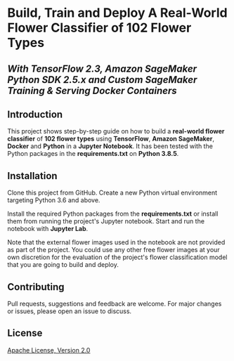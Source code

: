 # **Build, Train and Deploy A Real-World Flower Classifier of 102 Flower Types**
## *With TensorFlow 2.3, Amazon SageMaker Python SDK 2.5.x and Custom SageMaker Training & Serving Docker Containers*

## **Introduction**
This project shows step-by-step guide on how to build a **real-world flower classifier** of **102 flower types** using **TensorFlow**, **Amazon SageMaker**, **Docker** and **Python** in a **Jupyter Notebook**. It has been tested with the Python packages in the **requirements.txt** on **Python 3.8.5**.  

## **Installation**
Clone this project from GitHub.
Create a new Python virtual environment targeting Python 3.6 and above.

Install the required Python packages from the **requirements.txt** or install them from running the project's Jupyter notebook.
Start and run the notebook with **Jupyter Lab**.

Note that the external flower images used in the notebook are not provided as part of the project.
You could use any other free flower images at your own discretion for the evaluation of the project's flower classification model that you are going to build and deploy.

## **Contributing**
Pull requests, suggestions and feedback are welcome. For major changes or issues, please open an issue to discuss.

## **License**
[Apache License, Version 2.0](https://www.apache.org/licenses/LICENSE-2.0)